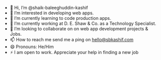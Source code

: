 - 👋 Hi, I’m @shaik-baleeghuddin-kashif
- 👀 I’m interested in developing web apps.
- 🌱 I’m currently learning to code production apps.
- 💼 I’m currently working at D. E. Shaw & Co. as a Technology Specialist.
- 💞️ I’m looking to collaborate on on web app development projects & Jobs.
- 📫 How to reach me send me a ping on hello@sbkashif.com
- 😄 Pronouns: He/Him
- ⚡ I am open to work. Appreciate your help in finding a new job

<!---
shaik-baleeghuddin-kashif/shaik-baleeghuddin-kashif is a ✨ special ✨ repository because its `README.md` (this file) appears on your GitHub profile.
You can click the Preview link to take a look at your changes.
--->
